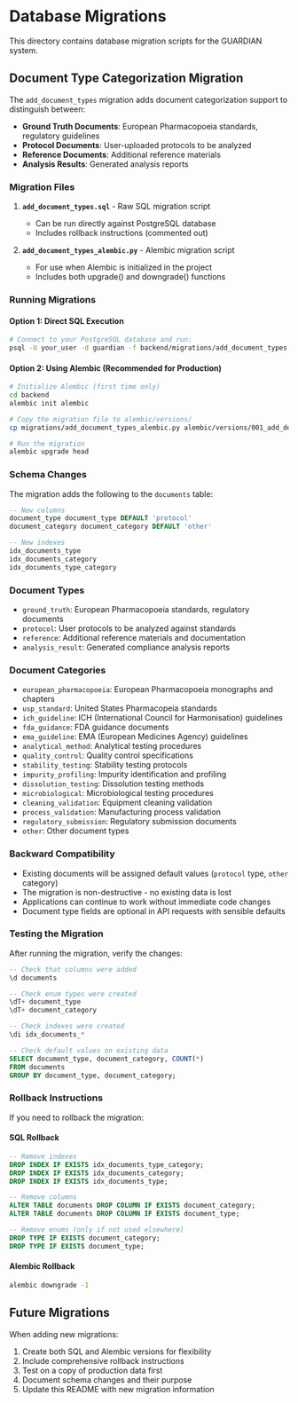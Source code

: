 # Database Migrations

This directory contains database migration scripts for the GUARDIAN system.

## Document Type Categorization Migration

The `add_document_types` migration adds document categorization support to distinguish between:

- **Ground Truth Documents**: European Pharmacopoeia standards, regulatory guidelines
- **Protocol Documents**: User-uploaded protocols to be analyzed  
- **Reference Documents**: Additional reference materials
- **Analysis Results**: Generated analysis reports

### Migration Files

1. **`add_document_types.sql`** - Raw SQL migration script
   - Can be run directly against PostgreSQL database
   - Includes rollback instructions (commented out)

2. **`add_document_types_alembic.py`** - Alembic migration script
   - For use when Alembic is initialized in the project
   - Includes both upgrade() and downgrade() functions

### Running Migrations

#### Option 1: Direct SQL Execution
```bash
# Connect to your PostgreSQL database and run:
psql -U your_user -d guardian -f backend/migrations/add_document_types.sql
```

#### Option 2: Using Alembic (Recommended for Production)
```bash
# Initialize Alembic (first time only)
cd backend
alembic init alembic

# Copy the migration file to alembic/versions/
cp migrations/add_document_types_alembic.py alembic/versions/001_add_document_types.py

# Run the migration
alembic upgrade head
```

### Schema Changes

The migration adds the following to the `documents` table:

```sql
-- New columns
document_type document_type DEFAULT 'protocol'
document_category document_category DEFAULT 'other'

-- New indexes  
idx_documents_type
idx_documents_category
idx_documents_type_category
```

### Document Types

- `ground_truth`: European Pharmacopoeia standards, regulatory documents
- `protocol`: User protocols to be analyzed against standards
- `reference`: Additional reference materials and documentation  
- `analysis_result`: Generated compliance analysis reports

### Document Categories

- `european_pharmacopoeia`: European Pharmacopoeia monographs and chapters
- `usp_standard`: United States Pharmacopeia standards
- `ich_guideline`: ICH (International Council for Harmonisation) guidelines
- `fda_guidance`: FDA guidance documents
- `ema_guideline`: EMA (European Medicines Agency) guidelines
- `analytical_method`: Analytical testing procedures
- `quality_control`: Quality control specifications
- `stability_testing`: Stability testing protocols
- `impurity_profiling`: Impurity identification and profiling
- `dissolution_testing`: Dissolution testing methods
- `microbiological`: Microbiological testing procedures
- `cleaning_validation`: Equipment cleaning validation
- `process_validation`: Manufacturing process validation
- `regulatory_submission`: Regulatory submission documents
- `other`: Other document types

### Backward Compatibility

- Existing documents will be assigned default values (`protocol` type, `other` category)
- The migration is non-destructive - no existing data is lost
- Applications can continue to work without immediate code changes
- Document type fields are optional in API requests with sensible defaults

### Testing the Migration

After running the migration, verify the changes:

```sql
-- Check that columns were added
\d documents

-- Check enum types were created
\dT+ document_type
\dT+ document_category

-- Check indexes were created
\di idx_documents_*

-- Check default values on existing data
SELECT document_type, document_category, COUNT(*) 
FROM documents 
GROUP BY document_type, document_category;
```

### Rollback Instructions

If you need to rollback the migration:

#### SQL Rollback
```sql
-- Remove indexes
DROP INDEX IF EXISTS idx_documents_type_category;
DROP INDEX IF EXISTS idx_documents_category;
DROP INDEX IF EXISTS idx_documents_type;

-- Remove columns
ALTER TABLE documents DROP COLUMN IF EXISTS document_category;
ALTER TABLE documents DROP COLUMN IF EXISTS document_type;

-- Remove enums (only if not used elsewhere)
DROP TYPE IF EXISTS document_category;
DROP TYPE IF EXISTS document_type;
```

#### Alembic Rollback
```bash
alembic downgrade -1
```

## Future Migrations

When adding new migrations:

1. Create both SQL and Alembic versions for flexibility
2. Include comprehensive rollback instructions  
3. Test on a copy of production data first
4. Document schema changes and their purpose
5. Update this README with new migration information